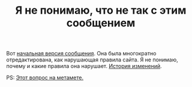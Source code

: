 ﻿---
title: "Я не понимаю, что не так с этим сообщением"
se.owner.user_id: 178988
se.owner.display_name: "Qwertiy"
se.owner.link: "https://ru.meta.stackoverflow.com/users/178988/qwertiy"
se.link: "https://ru.meta.stackoverflow.com/questions/10033/%d0%af-%d0%bd%d0%b5-%d0%bf%d0%be%d0%bd%d0%b8%d0%bc%d0%b0%d1%8e-%d1%87%d1%82%d0%be-%d0%bd%d0%b5-%d1%82%d0%b0%d0%ba-%d1%81-%d1%8d%d1%82%d0%b8%d0%bc-%d1%81%d0%be%d0%be%d0%b1%d1%89%d0%b5%d0%bd%d0%b8%d0%b5%d0%bc"
se.question_id: 10033
se.post_type: question
---
<p>Вот <a href="//ru.meta.stackoverflow.com/revisions/10028/1">начальная версия сообщения</a>. Она была многократно отредактирована, как нарушающая правила сайта. Я не понимаю, почему и какие правила она нарушает. <a href="//ru.meta.stackoverflow.com/posts/10028/revisions">История изменений</a>.</p>

<p>PS: <a href="https://meta.stackexchange.com/q/342740/309650">Этот вопрос на метамете.</a></p>
